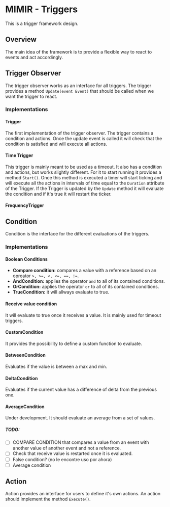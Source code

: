 # MIMIR - Triggers
This is a trigger framework design.

## Overview
The main idea of the framework is to provide a flexible way to react to events and act accordingly.

## Trigger Observer
The trigger observer works as an interface for all triggers. The trigger provides a method `Update(event Event)` that should be called when we want the trigger to react.

### Implementations
#### Trigger
The first implementation of the trigger observer. The trigger contains a condition and actions. Once the update event is called it will check that the condition is satisfied and will execute all actions.

#### Time Trigger
This trigger is mainly meant to be used as a timeout. It also has a condition and actions, but works slightly different. For it to start running it provides a method `Start()`. Once this method is executed a timer will start ticking and will execute all the actions in intervals of time equal to the `Duration` attribute of the Trigger.
If the Trigger is updated by the `Update` method it will evaluate the condition and if it's true it will restart the ticker.

#### FrequencyTrigger


## Condition
Condition is the interface for the different evaluations of the triggers.

### Implementations
#### Boolean Conditions
- **Compare condition:** compares a value with a reference based on an opreator `>, >=, <, <=, ==, !=`.
- **AndCondition:** applies the operator `and` to all of its contained conditions.
- **OrCondition:** applies the operator `or` to all of its contained conditions.
- **TrueCondition:** it will allways evaluate to true.

#### Receive value condition
It will evaluate to true once it receives a value. It is mainly used for timeout triggers.

#### CustomCondition
It provides the possibility to define a custom function to evaluate.

#### BetweenCondition
Evaluates if the value is between a max and min.

#### DeltaCondition
Evaluates if the current value has a difference of delta from the previous one.

#### AverageCondition
Under development. It should evaluate an average from a set of values.



##### TODO:
- [ ] COMPARE CONDITION that compares a value from an event with another value of another event and not a reference.
- [ ] Check that receive value is restarted once it is evaluated.
- [ ] False condition? (no le encontre uso por ahora)
- [ ] Average condition

## Action
Action provides an interface for users to define it's own actions. An action should implement the method `Execute()`.


